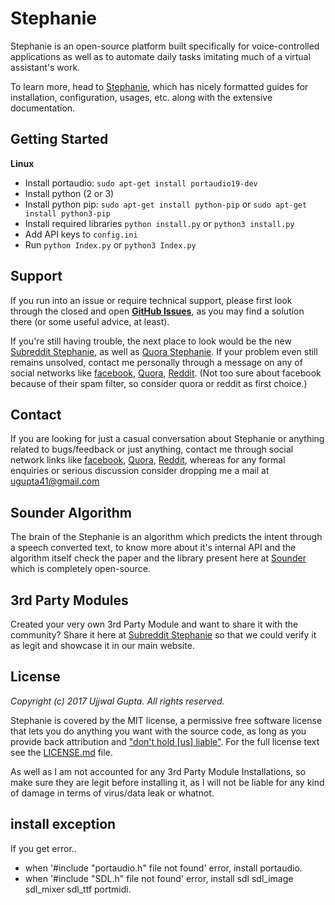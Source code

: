 Stephanie
=============

Stephanie is an open-source platform built specifically for voice-controlled applications as well as
to automate daily tasks imitating much of a virtual assistant's work.

To learn more, head to [Stephanie](http://slapbot.github.io/), which has nicely formatted guides for installation, configuration, usages, etc. along with the extensive documentation.

## Getting Started

**Linux**

- Install portaudio: `sudo apt-get install portaudio19-dev`
- Install python (2 or 3)
- Install python pip: `sudo apt-get install python-pip` or `sudo apt-get install python3-pip`
- Install required libraries `python install.py` or `python3 install.py`
- Add API keys to `config.ini`
- Run `python Index.py` or `python3 Index.py`

## Support

If you run into an issue or require technical support, please first look through the closed and open **[GitHub Issues](https://github.com/slapbot/stephanie-va/issues)**, as you may find a solution there (or some useful advice, at least).

If you're still having trouble, the next place to look would be the new [Subreddit Stephanie](https://www.reddit.com/r/StephanieAssistant), as well as [Quora Stephanie](https://www.quora.com/topic/Stephanie-Virtual-Assistant). If your problem even still remains unsolved, contact me personally through a message on any of social networks like [facebook](https://www.facebook.com/Drazier), [Quora](https://www.quora.com/profile/Ujjwal-Gupta-31), [Reddit](http://www.reddit.com/user/drazxie). (Not too sure about facebook because of their spam filter, so consider quora or reddit as first choice.)

## Contact

If you are looking for just a casual conversation about Stephanie or anything related to bugs/feedback or just anything, contact me through social network links like [facebook](https://www.facebook.com/Drazier), [Quora](https://www.quora.com/profile/Ujjwal-Gupta-31), [Reddit](http://reddit.com/user/drazxie), whereas for any formal enquiries or serious discussion consider dropping me a mail at ugupta41@gmail.com

## Sounder Algorithm

The brain of the Stephanie is an algorithm which predicts the intent through a speech converted text, to know more about it's internal API and the algorithm itself check the paper and the library present here at [Sounder](https://github.com/slapbot/sounder) which is completely open-source.

## 3rd Party Modules

Created your very own 3rd Party Module and want to share it with the community? Share it here at [Subreddit Stephanie](https://www.reddit.com/r/StephanieAssistant) so that we could verify it as legit and showcase it in our main website.

## License

*Copyright (c) 2017 Ujjwal Gupta. All rights reserved.*

Stephanie is covered by the MIT license, a permissive free software license that lets you do anything you want with the source code, as long as you provide back attribution and ["don't hold \[us\] liable"](http://choosealicense.com). For the full license text see the [LICENSE.md](LICENSE.md) file.

As well as I am not accounted for any 3rd Party Module Installations, so make sure they are legit before installing it, as I will not be liable for any kind of damage in terms of virus/data leak or whatnot.

## install exception

If you get error..
- when '#include "portaudio.h" file not found' error, install portaudio.
- when '#include "SDL.h" file not found' error, install sdl sdl_image sdl_mixer sdl_ttf portmidi.
